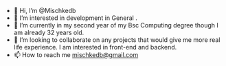 - 👋 Hi, I’m @Mischkedb
- 👀 I’m interested in development in General . 
- 🌱 I’m currently in my second year of my Bsc Computing degree though I am already 32 years old. 
- 💞️ I’m looking to collaborate on any projects that would give me more real life experience. I am interested in front-end and backend. 
- 📫 How to reach me mischkedb@gmail.com

<!---
Mischkedb/Mischkedb is a ✨ special ✨ repository because its `README.md` (this file) appears on your GitHub profile.
You can click the Preview link to take a look at your changes.
--->
